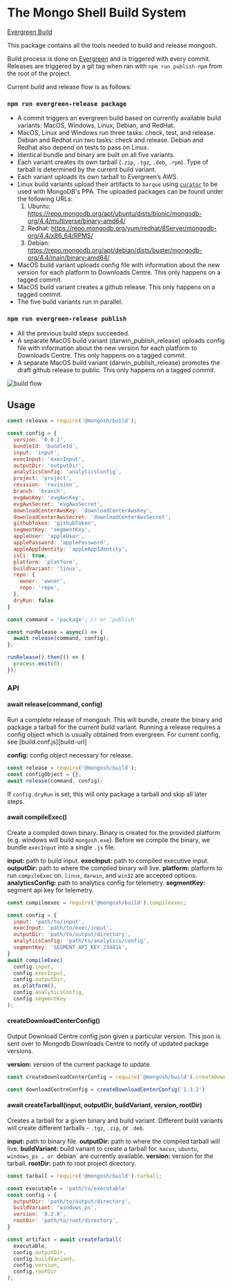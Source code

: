# The Mongo Shell Build System

[Evergreen Build][evergreen-url]

This package contains all the tools needed to build and release mongosh.

Build process is done on [Evergreen][evergreen-url] and is triggered with every commit.
Releases are triggered by a git tag when ran with `npm run publish-npm` from the
root of the project.

Current build and release flow is as follows:

### `npm run evergreen-release package`
- A commit triggers an evergreen build based on currently available build
  variants: MacOS, Windows, Linux, Debian, and RedHat.
- MacOS, Linux and Windows run three tasks: check, test, and release. Debian and
  Redhat run two tasks: check and release. Debian and Redhat also depend on
  tests to pass on Linux.
- Identical bundle and binary are built on all five variants.
- Each variant creates its own tarball (`.zip`, `.tgz`, `.deb`, `.rpm`). Type of
  tarball is determined by the current build variant.
- Each variant uploads its own tarball to Evergreen’s AWS.
- Linux build variants upload their artifacts to `barque` using
  [`curator`](https://github.com/mongodb/curator) to be used with MongoDB's PPA. The uploaded packages can be found under the following URLs:
  1. Ubuntu: https://repo.mongodb.org/apt/ubuntu/dists/bionic/mongodb-org/4.4/multiverse/binary-amd64/
  2. Redhat: https://repo.mongodb.org/yum/redhat/8Server/mongodb-org/4.4/x86_64/RPMS/
  3. Debian: https://repo.mongodb.org/apt/debian/dists/buster/mongodb-org/4.4/main/binary-amd64/
- MacOS build variant uploads config file with information about the new version
  for each platform to Downloads Centre. This only happens on a tagged commit.
- MacOS build variant creates a github release. This only happens on a tagged
  commit.
- The five build variants run in parallel.
### `npm run evergreen-release publish`
- All the previous build steps succeeded.
- A separate MacOS build variant (darwin_publish_release) uploads config file
  with information about the new version for each platform to Downloads Centre.
This only happens on a tagged commit.
- A separate MacOS build variant (darwin_publish_release) promotes the draft
  github release to public. This only happens on a tagged commit.

![build flow][build-img]

## Usage

```js
const release = require('@mongosh/build');

const config = {
  version: '0.0.1',
  bundleId: 'bundleId',
  input: 'input',
  execInput: 'execInput',
  outputDir: 'outputDir',
  analyticsConfig: 'analyticsConfig',
  project: 'project',
  revision: 'revision',
  branch: 'branch',
  evgAwsKey: 'evgAwsKey',
  evgAwsSecret: 'evgAwsSecret',
  downloadCenterAwsKey: 'downloadCenterAwsKey',
  downloadCenterAwsSecret: 'downloadCenterAwsSecret',
  githubToken: 'githubToken',
  segmentKey: 'segmentKey',
  appleUser: 'appleUser',
  applePassword: 'applePassword',
  appleAppIdentity: 'appleAppIdentity',
  isCi: true,
  platform: 'platform',
  buildVariant: 'linux',
  repo: {
    owner: 'owner',
    repo: 'repo',
  },
  dryRun: false
}

const command = 'package'; // or 'publish'

const runRelease = async() => {
  await release(command, config);
};

runRelease().then(() => {
  process.exit(0);
});
```

### API
#### await release(command, config)
Run a complete release of mongosh. This will bundle, create the binary and
package a tarball for the current build variant. Running a release requires a
config object which is usually obtained from evergreen. For current config, see
[build.conf.js][build-url]

__config:__ config object necessary for release.

```js
const release = require('@mongosh/build');
const configObject = {};
await release(command, config);
```

If `config.dryRun` is set, this will only package a tarball and skip all later
steps.

#### await compileExec()
Create a compiled down binary. Binary is created for the provided platform (e.g.
windows will build `mongosh.exe`). Before we compile the binary, we bundle
`execInput` into a single `.js` file.

__input:__ path to build input.
__execInput:__ path to compiled executive input.
__outputDir:__ path to where the compiled binary will live.
__platform:__  platform to run `compileExec` on. `linux`, `darwin`, and `win32`
are accepted options.
__analyticsConfig:__ path to analytics config for telemetry.
__segmentKey:__ segment api key for telemetry.

```js
const compileexec = require('@mongosh/build').compileexec;

const config = {
  input: 'path/to/input',
  execInput: 'path/to/exec/input',
  outputDir: 'path/to/output/directory',
  analyticsConfig: 'path/to/analytics/config',
  segmentKey: 'SEGMENT_API_KEY_23481k',
}
await compileExec(
  config.input,
  config.execInput,
  config.outputDir,
  os.platform(),
  config.analyticsConfig,
  config.segmentKey
);
```
#### createDownloadCenterConfig()
Output Download Centre config json given a particular version. This json is sent
over to Mongodb Downloads Centre to notify of updated package versions.

__version:__ version of the current package to update.

```js
const createDownloadCenterConfig = require('@mongosh/build').createDownloadCenterConfig;

const downloadCentreConfig = createDownloadCenterConfig('1.3.2')
```


#### await createTarball(input, outputDir, buildVariant, version, rootDir)
Creates a tarball for a given binary and build variant. Different build variants
will create different tarballs - `.tgz`, `.zip`, or `.deb`.

__input:__ path to binary file.
__outputDir:__ path to where the compiled tarball will live.
__buildVariant:__ build variant to create a tarball for. `macos`, `ubuntu`, `windows_ps , or `debian`  are currently available.
__version:__ version for the tarball.
__rootDir:__ path to root project directory.
```js
const tarball = require('@mongosh/build').tarball;

const executable = 'path/to/executable'
const config = {
  outputDir: 'path/to/output/directory',
  buildVariant: 'windows_ps',
  version: '0.2.0',
  rootDir: 'path/to/root/directory',
}

const artifact = await createTarball(
  executable,
  config.outputDir,
  config.buildVariant,
  config.version,
  config.rootDir
);
```

[evergreen-url]: https://evergreen.mongodb.com/waterfall/mongosh
[config-url]: https://github.com/mongodb-js/mongosh/blob/393b505c179b64fbb72e0481c63f1723a3c56f06/config/build.conf.js
[build-img]: ./build.png
